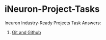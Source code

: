 # iNeuron-Project-Tasks

Ineuron Industry-Ready Projects Task Answers:

1. <a href = "https://github.com/ChandrakanthMamilla/Git_OpenSource/blob/main/Git/"> Git and Github</a>

<br>
